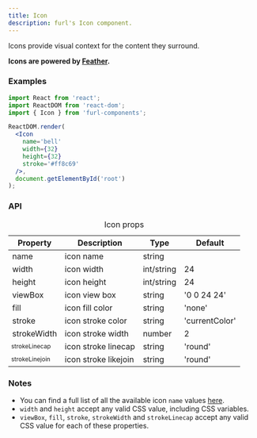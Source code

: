 ```yaml
---
title: Icon
description: furl's Icon component.
---
```


Icons provide visual context for the content they surround.

**Icons are powered by [Feather](https://feathericons.com/).**

### Examples

<iconexamples></iconexamples>

```jsx
import React from 'react';
import ReactDOM from 'react-dom';
import { Icon } from 'furl-components';

ReactDOM.render(
  <Icon 
    name='bell'
    width={32}
    height={32}
    stroke='#ff8c69'
  />, 
  document.getElementById('root')
);
```

### API

<table>
  <caption>Icon props</caption>
  <thead>
    <tr>
      <th>Property</th>
      <th colspan="3">Description</th>
      <th>Type</th>
      <th>Default</th>
    </tr>
  </thead>
  <tbody>
    <tr>
      <td class="font-c">name</td>
      <td colspan="3">icon name</td>
      <td>string</td>
      <td class='font-c'></td>
    </tr>
    <tr>
      <td class="font-c">width</td>
      <td colspan="3">icon width</td>
      <td>int/string</td>
      <td class='font-c'>24</td>
    </tr>
    <tr>
      <td class="font-c">height</td>
      <td colspan="3">icon height</td>
      <td>int/string</td>
      <td class='font-c'>24</td>
    </tr>
    <tr>
      <td class="font-c">viewBox</td>
      <td colspan="3">icon view box</td>
      <td>string</td>
      <td class='font-c'>'0 0 24 24'</td>
    </tr>
    <tr>
      <td class="font-c">fill</td>
      <td colspan="3">icon fill color</td>
      <td>string</td>
      <td class='font-c'>'none'</td>
    </tr>
    <tr>
      <td class="font-c">stroke</td>
      <td colspan="3">icon stroke color</td>
      <td>string</td>
      <td class='font-c'>'currentColor'</td>
    </tr>
    <tr>
      <td class="font-c">strokeWidth</td>
      <td colspan="3">icon stroke width</td>
      <td>number</td>
      <td class='font-c'>2</td>
    </tr>
    <tr>
      <td class="font-c" style='font-size: 12px'>strokeLinecap</td>
      <td colspan="3">icon stroke linecap</td>
      <td>string</td>
      <td class='font-c'>'round'</td>
    </tr>
    <tr>
      <td class="font-c" style='font-size: 12px'>strokeLinejoin</td>
      <td colspan="3">icon stroke likejoin</td>
      <td>string</td>
      <td class='font-c'>'round'</td>
    </tr>
  </tbody>
</table>

### Notes

* You can find a full list of all the available icon `name` values [here](https://feathericons.com/).
* `width` and `height` accept any valid CSS value, including CSS variables.
* `viewBox`, `fill`, `stroke`, `strokeWidth` and `strokeLinecap` accept any valid CSS value for each of these properties.
